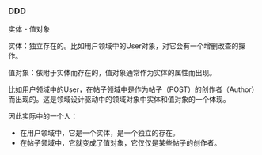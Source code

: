 ### DDD

实体 - 值对象

实体：独立存在的。比如用户领域中的User对象，对它会有一个增删改查的操作。

值对象：依附于实体而存在的，值对象通常作为实体的属性而出现。

比如用户领域中的User，在帖子领域中是作为帖子（POST）的创作者（Author）而出现的。这是领域设计驱动中的领域对象中实体和值对象的一个体现。

因此实际中的一个人：

- 在用户领域中，它是一个实体，是一个独立的存在。
- 在帖子领域中，它就变成了值对象，它仅仅是某些帖子的创作者。

